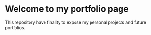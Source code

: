 # Welcome to my portfolio page

This repository have finality to expose my personal projects and future portfolios.

